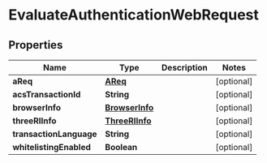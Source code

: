 
# EvaluateAuthenticationWebRequest

## Properties
Name | Type | Description | Notes
------------ | ------------- | ------------- | -------------
**aReq** | [**AReq**](AReq.md) |  |  [optional]
**acsTransactionId** | **String** |  |  [optional]
**browserInfo** | [**BrowserInfo**](BrowserInfo.md) |  |  [optional]
**threeRIInfo** | [**ThreeRIInfo**](ThreeRIInfo.md) |  |  [optional]
**transactionLanguage** | **String** |  |  [optional]
**whitelistingEnabled** | **Boolean** |  |  [optional]



